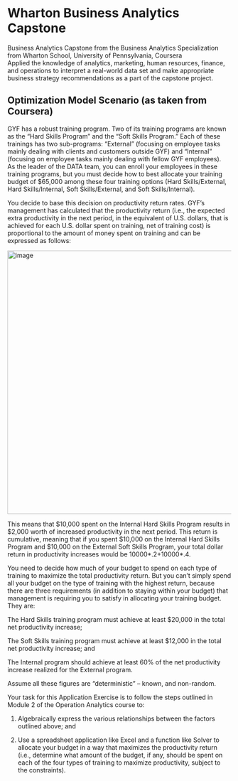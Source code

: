 # Wharton Business Analytics Capstone
Business Analytics Capstone from the Business Analytics Specialization from Wharton School, University of Pennsylvania, Coursera  
Applied the knowledge of analytics, marketing, human resources, finance, and operations to interpret a real-world data set and make appropriate business strategy recommendations as a part of the capstone project.  


## Optimization Model Scenario (as taken from Coursera)

GYF has a robust training program.  Two of its training programs are known as the “Hard Skills Program” and the “Soft Skills Program.”  Each of these trainings has two sub-programs: “External” (focusing on employee tasks mainly dealing with clients and customers outside GYF) and “Internal” (focusing on employee tasks mainly dealing with fellow GYF employees).    
As the leader of the DATA team, you can enroll your employees in these training programs, but you must decide how to best allocate your training budget of $65,000 among these four training options (Hard Skills/External, Hard Skills/Internal, Soft Skills/External, and Soft Skills/Internal).   

 You decide to base this decision on productivity return rates.  GYF’s management has calculated that the productivity return (i.e., the expected extra productivity in the next period, in the equivalent of U.S. dollars, that is achieved for each U.S. dollar spent on training, net of training cost) is proportional to the amount of money spent on training and can be expressed as follows:  

<img width="593" alt="image" src="https://github.com/sk2003hw/Wharton-Business-Analytics-Capstone/assets/71402153/f8f09bb7-353e-4abd-8301-2c9a989a8656">



This means that $10,000 spent on the Internal Hard Skills Program results in $2,000 worth of increased productivity in the next period.  This return is cumulative, meaning that if you spent $10,000 on the Internal Hard Skills Program and $10,000 on the External Soft Skills Program, your total dollar return in productivity increases would be 10000*.2+10000*.4.   

You need to decide how much of your budget to spend on each type of training to maximize the total productivity return.  But you can’t simply spend all your budget on the type of training with the highest return, because there are three requirements (in addition to staying within your budget) that management is requiring you to satisfy in allocating your training budget.  They are:   

The Hard Skills training program must achieve at least $20,000 in the total net productivity increase;   

The Soft Skills training program must achieve at least $12,000 in the total net productivity increase; and   

The Internal program should achieve at least 60% of the net productivity increase realized for the External program.   

Assume all these figures are “deterministic” – known, and non-random.   

Your task for this Application Exercise is to follow the steps outlined in Module 2 of the Operation Analytics course to:    

1.  Algebraically express the various relationships between the factors outlined above; and   

 2.  Use a spreadsheet application like Excel and a function like Solver to allocate your budget in a way that maximizes the productivity return (i.e., determine what amount of the budget, if any, should be spent on each of the four types of training to maximize productivity, subject to the constraints). 
